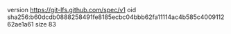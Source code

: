 version https://git-lfs.github.com/spec/v1
oid sha256:b60dcdb0888258491fe8185ecbc04bbb62fa11114ac4b585c400911262ae1a61
size 83

